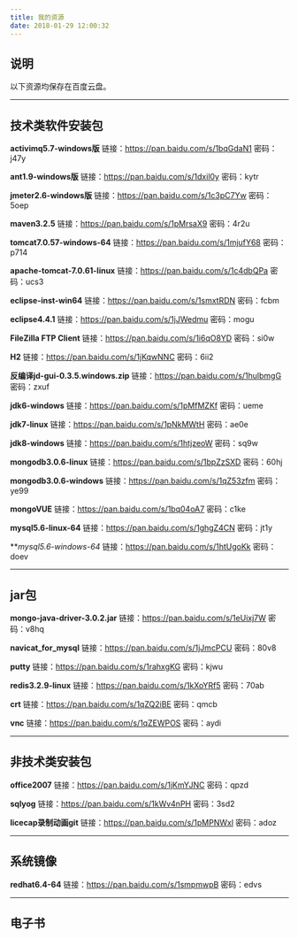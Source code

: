 ```yaml
---
title: 我的资源
date: 2018-01-29 12:00:32
---
```

## 说明
以下资源均保存在百度云盘。

***
## 技术类软件安装包
**activimq5.7-windows版**
链接：<https://pan.baidu.com/s/1bqGdaN1>
密码：j47y

**ant1.9-windows版**
链接：<https://pan.baidu.com/s/1dxil0y>
密码：kytr

**jmeter2.6-windows版**
链接：<https://pan.baidu.com/s/1c3pC7Yw>
密码：5oep

**maven3.2.5**
链接：<https://pan.baidu.com/s/1pMrsaX9>
密码：4r2u

**tomcat7.0.57-windows-64**
链接：<https://pan.baidu.com/s/1mjufY68>
密码：p714

**apache-tomcat-7.0.61-linux**
链接：<https://pan.baidu.com/s/1c4dbQPa>
密码：ucs3

**eclipse-inst-win64**
链接：<https://pan.baidu.com/s/1smxtRDN> 
密码：fcbm

**eclipse4.4.1**
链接：<https://pan.baidu.com/s/1jJWedmu> 
密码：mogu

**FileZilla FTP Client**
链接：<https://pan.baidu.com/s/1i6qO8YD> 
密码：si0w

**H2**
链接：<https://pan.baidu.com/s/1jKqwNNC> 
密码：6ii2

**反编译jd-gui-0.3.5.windows.zip**
链接：<https://pan.baidu.com/s/1hulbmgG>
密码：zxuf

**jdk6-windows**
链接：<https://pan.baidu.com/s/1pMfMZKf> 
密码：ueme

**jdk7-linux**
链接：<https://pan.baidu.com/s/1pNkMWtH> 
密码：ae0e

**jdk8-windows**
链接：<https://pan.baidu.com/s/1htjzeoW> 
密码：sq9w

**mongodb3.0.6-linux**
链接：<https://pan.baidu.com/s/1bpZzSXD> 
密码：60hj

**mongodb3.0.6-windows**
链接：<https://pan.baidu.com/s/1qZ53zfm> 
密码：ye99

**mongoVUE**
链接：<https://pan.baidu.com/s/1bq04oA7> 
密码：c1ke

**mysql5.6-linux-64**
链接：<https://pan.baidu.com/s/1ghgZ4CN> 
密码：jt1y

***mysql5.6-windows-64*
链接：<https://pan.baidu.com/s/1htUgoKk> 
密码：doev

***
## jar包
**mongo-java-driver-3.0.2.jar**
链接：<https://pan.baidu.com/s/1eUixj7W>
密码：v8hq

**navicat_for_mysql**
链接：<https://pan.baidu.com/s/1jJmcPCU> 
密码：80v8

**putty**
链接：<https://pan.baidu.com/s/1rahxgKG> 
密码：kjwu

**redis3.2.9-linux**
链接：<https://pan.baidu.com/s/1kXoYRf5> 
密码：70ab

**crt**
链接：<https://pan.baidu.com/s/1qZQ2iBE> 
密码：qmcb

**vnc**
链接：<https://pan.baidu.com/s/1qZEWPOS> 
密码：aydi

***
## 非技术类安装包
**office2007**
链接：<https://pan.baidu.com/s/1jKmYJNC>
密码：qpzd

**sqlyog**
链接：<https://pan.baidu.com/s/1kWv4nPH> 
密码：3sd2

**licecap录制动画git**
链接：<https://pan.baidu.com/s/1pMPNWxl>
密码：adoz

***
## 系统镜像
**redhat6.4-64**
链接：<https://pan.baidu.com/s/1smpmwpB>
密码：edvs

***
## 电子书


